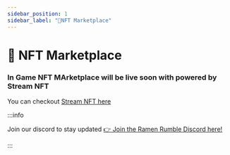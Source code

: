 ```yaml
---
sidebar_position: 1
sidebar_label: "💎NFT Marketplace"
---
```


# 💎 NFT Marketplace

### In Game NFT MArketplace will be live soon with powered by Stream NFT

You can checkout [Stream NFT here](https://www.streamnft.tech/)

:::info

Join our discord to stay updated [👉 Join the Ramen Rumble Discord here!](https://discord.com/invite/K4KDqC4mD8)

:::

